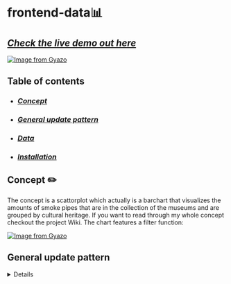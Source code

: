 # frontend-data📊
## [ _Check the live demo out here_](https://countnick.github.io/frontend-data/)

[![Image from Gyazo](https://i.gyazo.com/218222d8ff1cc7f9ca175998606e991a.gif)](https://gyazo.com/218222d8ff1cc7f9ca175998606e991a)

## Table of contents 

* ### [_Concept_](#Concept)
* ### [_General update pattern_](#General_update_pattern)
* ### [_Data_](#Data)
* ### [_Installation_](#Installation)


## Concept :pencil2:

The concept is a scattorplot which actually is a barchart that visualizes the amounts of smoke pipes that are in the collection of the museums and are grouped by cultural heritage. If you want to read through my whole concept checkout the project Wiki. The chart features a filter function:

[![Image from Gyazo](https://i.gyazo.com/7609624c2e21e883e511791527547860.gif)](https://gyazo.com/7609624c2e21e883e511791527547860)

## General update pattern
<details>
```javascript

        function selectionChanged() {
            
            let dataFilter = result.filter(d => {
                if(this.value == 'toon alles'){
                    return d.type
                }
                else return d.type == this.value})

            // g = append("g").attr(etc)
        
            const circle = g.selectAll('circle').data(dataFilter)

            circle.enter()
            .append("circle")
                    .attr('cy', d => yScale(yValue(d)))
                    .attr('cx', d => xScale(xValue(d)))
                    .attr('r', 15)
                    .classed('classnaam', true)
                    .style('fill', d => { return color(d.type) } )
                    .on("mousemove", function(d){
                        tooltip
                        .style("left", d3.event.pageX - 50 + "px")
                        .style("top", d3.event.pageY - 80 + "px")
                        .style("display", "inline-block")
                        .html((d.origin) + "<br>" +d.type +": " + (d.amount));
                        })
                        .on("mouseout", function(){ tooltip.style("display", "none");})
                    
            
            circle.attr('cy', d => yScale(yValue(d)))
            .attr('cx', d => xScale(xValue(d)))
            .attr('r', 15)
            .style('fill', d => { return color(d.type) } )
            //.transition().duration(300).style('opacity', 1)
            
            //remove unnecesary circles
            circle.exit().remove()
        }

```
</details>

## Data

To realise this visualisation i needed to get every continent, every type of smoking tool and the amount of each smoking tool from each continent.

I made use of the follwing query, which i tweaked from one of Ivo's examples:

```
PREFIX rdf: <http://www.w3.org/1999/02/22-rdf-syntax-ns#>
PREFIX dc: <http://purl.org/dc/elements/1.1/>
PREFIX dct: <http://purl.org/dc/terms/>
PREFIX skos: <http://www.w3.org/2004/02/skos/core#>
PREFIX edm: <http://www.europeana.eu/schemas/edm/>
PREFIX foaf: <http://xmlns.com/foaf/0.1/>

SELECT ?herkomstSuper ?herkomstSuperLabel ?typeLabel (COUNT(?cho) AS ?amount) 
WHERE {
  # geef ruilmiddelen
  <https://hdl.handle.net/20.500.11840/termmaster14607> skos:narrower* ?type .
  ?type skos:prefLabel ?typeLabel .

  # geef de continenten
  <https://hdl.handle.net/20.500.11840/termmaster2> skos:narrower ?herkomstSuper .
  ?herkomstSuper skos:prefLabel ?herkomstSuperLabel .

  # geef per continent de onderliggende geografische termen
  ?herkomstSuper skos:narrower* ?herkomstSub .
  ?herkomstSub skos:prefLabel ?herkomstSubLabel .

  # geef objecten bij de onderliggende geografische termen
  ?cho dct:spatial ?herkomstSub .
  ?cho edm:object ?type . 
  
} 
```

## Installation :cd:

### Prerequisites

You will need the following things properly installed on your computer.

* [Git](https://git-scm.com/)


* `git clone https://github.com/CountNick/functional-programming.git`

Open the index.html file in your browser to see the project
